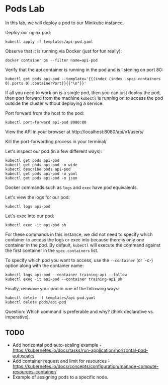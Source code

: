 # Pods Lab

In this lab, we will deploy a pod to our Minikube instance.

Deploy our nginx pod:

    kubectl apply -f templates/api-pod.yaml

Observe that it is running via Docker (just for fun really):

    docker container ps --filter name=api-pod

Verify that the api container is running in the pod and is listening on port 80:

    kubectl get pods api-pod --template='{{(index (index .spec.containers 0).ports 0).containerPort}}{{"\n"}}'

If all you need to work on is a single pod, then you can just deploy the pod, then port forward from the machine `kubectl` is running on to access the pod outside the cluster without deploying a service.

Port forward from the host to the pod:

    kubectl port-forward api-pod 8080:80

View the API in your browser at http://localhost:8080/api/v1/users/

Kill the port-forwarding process in your terminal/

Let's inspect our pod (in a few different ways):

    kubectl get pods api-pod
    kubectl get pods api-pod -o wide
    kubectl describe pods api-pod
    kubectl get pods api-pod -o yaml
    kubectl get pods api-pod -o json

Docker commands such as `logs` and `exec` have pod equivalents.

Let's view the logs for our pod:

    kubectl logs api-pod

Let's exec into our pod:

    kubectl exec -it api-pod sh

For these commands in this instance, we did not need to specify which container to access the logs or exec into because there is only one container in the pod. By default, `kubectl` will execute the command against the first container in the `spec.containers` list. 

To specify which pod you want to access, use the `--container` (or `-c-) option along with the container name:

    kubectl logs api-pod --container training-api --follow
    kubectl exec -it api-pod --container training-api sh

Finally, remvove your pod in one of the following ways:

    kubectl delete -f templates/api-pod.yaml
    kubectl delete pods/api-pod

Question: Which command is preferable and why? (think declarative vs. imperative).

## TODO

 - Add horizontal pod auto-scaling example - https://kubernetes.io/docs/tasks/run-application/horizontal-pod-autoscale/
 - Add container request and limit for resources - https://kubernetes.io/docs/concepts/configuration/manage-compute-resources-container/
 - Example of assigning pods to a specific node.